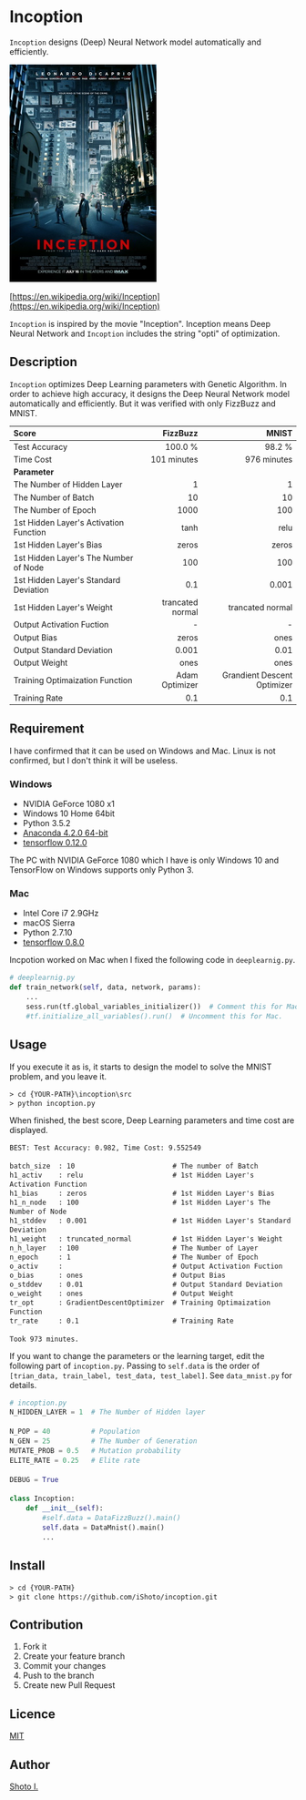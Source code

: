 Incoption
====

`Incoption` designs (Deep) Neural Network model automatically and efficiently.

![pic](inception.jpg)

[https://en.wikipedia.org/wiki/Inception](https://en.wikipedia.org/wiki/Inception)

`Incoption` is inspired by the movie "Inception".
Inception means Deep Neural Network and `Incoption` includes the string "opti" of optimization.


## Description
`Incoption` optimizes Deep Learning parameters with Genetic Algorithm.
In order to achieve high accuracy, it designs the Deep Neural Network model automatically and efficiently.
But it was verified with only FizzBuzz and MNIST.

|Score                                 |FizzBuzz        |MNIST                      |
|:-------------------------------------|---------------:|--------------------------:|
|Test Accuracy                         |100.0 %         |98.2 %                     |
|Time Cost                             |101 minutes     |976 minutes                |
|**Parameter**                         |                |                           |
|The Number of Hidden Layer            |1               |1                          |
|The Number of Batch                   |10              |10                         |
|The Number of Epoch                   |1000            |100                        |
|1st Hidden Layer's Activation Function|tanh            |relu                       |
|1st Hidden Layer's Bias               |zeros           |zeros                      |
|1st Hidden Layer's The Number of Node |100             |100                        |
|1st Hidden Layer's Standard Deviation |0.1             |0.001                      |
|1st Hidden Layer's Weight             |trancated normal|trancated normal           |
|Output Activation Fuction             |-               |-                          |
|Output Bias                           |zeros           |ones                       |
|Output Standard Deviation             |0.001           |0.01                       |
|Output Weight                         |ones            |ones                       |
|Training Optimaization Function       |Adam Optimizer  |Grandient Descent Optimizer|
|Training Rate                         |0.1             |0.1                        |


## Requirement
I have confirmed that it can be used on Windows and Mac.
Linux is not confirmed, but I don't think it will be useless.

### Windows
- NVIDIA GeForce 1080 x1
- Windows 10 Home 64bit
- Python 3.5.2
- [Anaconda 4.2.0 64-bit](https://www.continuum.io/downloads)
- [tensorflow 0.12.0](https://www.tensorflow.org/get_started/os_setup)

The PC with NVIDIA GeForce 1080 which I have is only Windows 10 and TensorFlow on Windows supports only Python 3.

### Mac
- Intel Core i7 2.9GHz
- macOS Sierra
- Python 2.7.10
- [tensorflow 0.8.0](https://www.tensorflow.org/get_started/os_setup)

Incpotion worked on Mac when I fixed the following code in `deeplearnig.py`.

```python
# deeplearnig.py
def train_network(self, data, network, params):
    ...
    sess.run(tf.global_variables_initializer())  # Comment this for Mac
    #tf.initialize_all_variables().run()  # Uncomment this for Mac.
```


## Usage
If you execute it as is, it starts to design the model to solve the MNIST problem, and you leave it.

```
> cd {YOUR-PATH}\incoption\src
> python incoption.py
```

When finished, the best score, Deep Learning parameters and time cost are displayed.

```
BEST: Test Accuracy: 0.982, Time Cost: 9.552549

batch_size  : 10                        # The number of Batch
h1_activ    : relu                      # 1st Hidden Layer's Activation Function
h1_bias     : zeros                     # 1st Hidden Layer's Bias
h1_n_node   : 100                       # 1st Hidden Layer's The Number of Node
h1_stddev   : 0.001                     # 1st Hidden Layer's Standard Deviation
h1_weight   : truncated_normal          # 1st Hidden Layer's Weight
n_h_layer   : 100                       # The Number of Layer
n_epoch     : 1                         # The Number of Epoch
o_activ     :                           # Output Activation Fuction
o_bias      : ones                      # Output Bias
o_stddev    : 0.01                      # Output Standard Deviation
o_weight    : ones                      # Output Weight
tr_opt      : GradientDescentOptimizer  # Training Optimaization Function
tr_rate     : 0.1                       # Training Rate

Took 973 minutes.
```

If you want to change the parameters or the learning target, edit the following part of `incoption.py`.
Passing to `self.data` is the order of `[trian_data, train_label, test_data, test_label]`.
See `data_mnist.py` for details.

```python
# incoption.py
N_HIDDEN_LAYER = 1  # The Number of Hidden layer

N_POP = 40          # Population
N_GEN = 25          # The Number of Generation
MUTATE_PROB = 0.5   # Mutation probability
ELITE_RATE = 0.25   # Elite rate

DEBUG = True

class Incoption:
    def __init__(self):
        #self.data = DataFizzBuzz().main()
        self.data = DataMnist().main()
        ...
```


## Install
```
> cd {YOUR-PATH}
> git clone https://github.com/iShoto/incoption.git
```


## Contribution
1. Fork it
2. Create your feature branch
3. Commit your changes
4. Push to the branch
5. Create new Pull Request


## Licence
[MIT](https://github.com/iShoto/incoption/blob/master/LICENSE)


## Author
[Shoto I.](https://github.com/iShoto)
